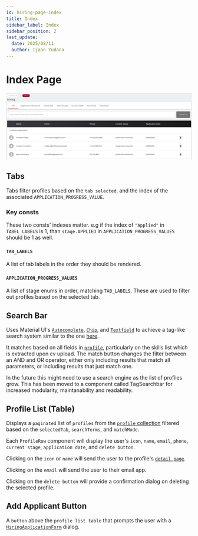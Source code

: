 ```yaml
---
id: hiring-page-index
title: Index
sidebar_label: Index
sidebar_position: 2
last_update:
  date: 2025/08/11
  author: Ijaan Yudana
---
```


# Index Page

![ index page ](./img/index-page.png)

## Tabs

Tabs filter profiles based on the `tab selected`, and the index of the associated `APPLICATION_PROGRESS_VALUE`.

### Key consts

These two consts' indexes matter. e.g if the index of `"Applied"` in `TABEL_LABELS` is 1, than `stage.APPLIED` in `APPLICATION_PROGRESS_VALUES` should be 1 as well.

#### `TAB_LABELS`

A list of tab labels in the order they should be rendered.

#### `APPLICATION_PROGRESS_VALUES`

A list of stage enums in order, matching `TAB_LABELS`. These are used to filter out profiles based on the selected tab. 


## Search Bar

Uses Material UI's [`Autocomplete`](https://mui.com/material-ui/react-autocomplete/), [`Chip`](https://mui.com/material-ui/react-chip/), and [`Textfield`](https://mui.com/material-ui/react-text-field/) to achieve a tag-like search system similar to the one [here](https://mui.com/material-ui/react-autocomplete/#multiple-values).

It matches based on all fields in [`profile`](../../cloud-storage/Firestore/Collections/profile.mdx), particularly on the skills list which is extracted upon cv upload. The match button changes the filter between an AND and OR operator, either only including results that match all parameters, or including results that just match one.

In the future this might need to use a search engine as the list of profiles grow. This has been moved to a component called TagSearchbar for increased modularity, maintanability and readability.

## Profile List (Table)

Displays a `paginated` list of `profiles` from the [`profile` collection](../../cloud-storage/Firestore/Collections/profile.mdx) filtered based on the `selectedTab`, `searchTerms`, and `matchMode`.

Each `ProfileRow` component will display the user's `icon`, `name`, `email`, `phone`, `current stage`, `application date`, and `delete button`.

Clicking on the `icon` or `name` will send the user to the profile's [`detail page`](../Hiring/hiring-detail.md).

Clicking on the `email` will send the user to their email app.

Clicking on the `delete button` will provide a confirmation dialog on deleting the selected profile.

## Add Applicant Button

A `button` above the `profile list table` that prompts the user with a [`HiringApplicationForm`](../Hiring/hiring-application.md) dialog.
